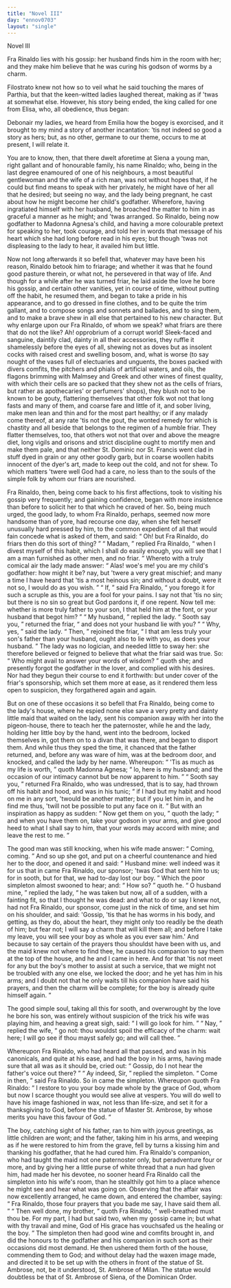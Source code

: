 ```yaml
---
title: "Novel III"
day: "ennov0703"
layout: "single"
---
```

<html>
 <head>
 </head>
 <body>
  <div id="nov0703" type="novella" who="elissa">
   <head>
    Novel III
   </head>
   <argument>
    <p>
     <milestone id="p07030001"/>
     <!--(i)-->
     Fra Rinaldo lies with his gossip: her
	husband finds him in the room with her; and they make him believe that he was curing his
	godson of worms by a charm.
     <!--(/i)-->
    </p>
   </argument>
   <div3 type="commentary" who="author">
    <p>
     <milestone id="p07030002"/>
     <!--(sc)-->
     Filostrato
     <!--(/sc)-->
     knew not how so to veil what he said touching the mares of Parthia, but that the
	keen-witted ladies laughed thereat, making as if 'twas at somewhat else. However, his
	story being ended, the king called for one from Elisa, who, all obedience, thus began:
    </p>
   </div3>
   <div3 type="commentary" who="elissa">
    <p>
     <milestone id="p07030003"/>
     Debonair my ladies, we heard from Emilia how the bogey is exorcised, and it
	brought to my mind a story of another incantation: 'tis not indeed so good a story as
	hers; but, as no other,
	germane to our theme, occurs to me at present, I will relate it.
    </p>
   </div3>
   <p>
    <milestone id="p07030004"/>
    You are to know,
then, that there dwelt aforetime at Siena a young man, right gallant and of honourable
family, his name Rinaldo; who, being in the last degree enamoured of one of his
neighbours, a most beautiful gentlewoman and the wife of a rich man, was not without hopes
that, if he could but find means to speak with her privately, he might have of her all
that he desired; but seeing no way, and the lady being pregnant, he cast about
how he might become her child's godfather. Wherefore, having ingratiated himself with her
husband, he broached the matter to him in as graceful a manner as he might; and 'twas
arranged.
    <milestone id="p07030005"/>
    So Rinaldo, being now godfather to Madonna Agnesa's child, and having
a more colourable pretext for speaking to her, took courage, and told her in words that
message of his heart which she had long before read in his eyes; but though 'twas not
displeasing to the lady to hear, it availed him but little.
   </p>
   <p>
    <milestone id="p07030006"/>
    Now not long afterwards
it so befell that, whatever may have been his reason, Rinaldo betook him to friarage; and
whether it
    <pb n="125"/>
    was that he found good pasture therein, or what not, he persevered
in that way of life.
    <milestone id="p07030007"/>
    And though for a while after he was turned friar, he laid
aside the love he bore his gossip, and certain other vanities, yet in course of time,
without putting off the habit, he resumed them, and began to take a pride in his
appearance, and to go dressed in fine clothes, and to be quite the trim gallant, and to
compose songs and sonnets and ballades, and to sing them, and to make a brave shew in all
else that pertained to his new character.
    <milestone id="p07030008"/>
    But why enlarge upon our Fra
Rinaldo, of whom we speak?  what friars are there that do not the like? Ah! opprobrium of
a corrupt
world!
    <milestone id="p07030009"/>
    Sleek-faced and sanguine, daintily clad, dainty in all their
accessories, they ruffle it shamelessly before the eyes of all, shewing
not as doves but as insolent cocks with raised crest and swelling bosom,
    <milestone id="p07030010"/>
    and,
what is worse (to say nought of the vases full of electuaries and unguents, the boxes
packed with divers comfits, the pitchers and phials of artificial waters, and oils, the
flagons brimming with Malmsey and Greek and other wines of finest quality, with which
their cells are so packed that they shew not as the cells of friars, but rather as
apothecaries' or perfumers' shops), they blush not to be known to be gouty, flattering
themselves that other folk wot not that long fasts and many of them, and coarse fare and
little of it, and sober living, make men lean and thin and for the most part healthy;
    <milestone id="p07030011"/>
    or if any malady come thereof, at any rate 'tis not the gout, the wonted remedy
for which is chastity and all beside that
belongs to the regimen of a humble friar.
    <milestone id="p07030012"/>
    They flatter themselves, too, that
others wot not that over and above the meagre diet, long vigils and orisons and strict
discipline ought to mortify men and make them pale, and that neither St. Dominic nor
St. Francis went clad in stuff dyed in grain or any other goodly garb, but in coarse
woollen habits innocent of the dyer's art, made to keep out the cold, and not for shew. To
which matters 'twere well God had a care, no less than to the souls of the simple folk by
whom our friars are nourished.
   </p>
   <p>
    <milestone id="p07030013"/>
    Fra Rinaldo, then, being come back to his first
affections, took to visiting his gossip very frequently; and gaining confidence, began
with more insistence than before to solicit her to that which he craved of
her.
    <milestone id="p07030014"/>
    So, being much urged, the good lady, to whom Fra Rinaldo, perhaps, seemed
now more handsome than of yore, had
    <pb n="126"/>
    recourse one day, when she felt herself unusually hard pressed by him, to the
common expedient of all that would fain concede what is asked of them, and said:
    <q direct="unspecified">
     Oh!
but Fra Rinaldo, do friars then do this sort of thing?
    </q>
    <milestone id="p07030015"/>
    <q direct="unspecified">
     Madam,
    </q>
    replied Fra Rinaldo,
    <q direct="unspecified">
     when I divest myself of this habit, which I shall do easily
enough, you will see that I am a man furnished as other men, and no friar.
    </q>
    <milestone id="p07030016"/>
    Whereto with a truly comical air the lady made answer:
    <q direct="unspecified">
     Alas! woe's me!  you
are my child's godfather: how might it be? nay, but 'twere a very great mischief; and many
a time I have heard that 'tis a most heinous sin; and without a doubt, were it not so, I
would do as you wish.
    </q>
    <milestone id="p07030017"/>
    <q direct="unspecified">
     If,
    </q>
    said Fra Rinaldo,
    <q direct="unspecified">
     you forego it for
such a scruple as this, you are a fool for your pains. I say not that 'tis no sin; but
there is no sin so great but God pardons it, if one repent. Now tell me: whether is more
truly father to your son, I that held him at the font, or your husband that begot him?
    </q>
    <milestone id="p07030018"/>
    <q direct="unspecified">
     My husband,
    </q>
    replied the lady.
    <milestone id="p07030019"/>
    <q direct="unspecified">
     Sooth say you,
    </q>
    returned
the friar,
    <q direct="unspecified">
     and does not your husband lie with you?
    </q>
    <milestone id="p07030020"/>
    <q direct="unspecified">
     Why, yes,
    </q>
    said
the lady.
    <milestone id="p07030021"/>
    <q direct="unspecified">
     Then,
    </q>
    rejoined the friar,
    <q direct="unspecified">
     I that am less truly your son's
father than your husband, ought also to lie with you, as does your husband.
    </q>
    <milestone id="p07030022"/>
    The lady was no logician, and needed little to sway her: she therefore believed
or feigned to believe that what the friar said was true. So:
    <q direct="unspecified">
     Who might avail to answer
your words of wisdom?
    </q>
    quoth she; and presently forgot the godfather in the lover, and
complied with
his desires. Nor had they begun their course to end it forthwith: but under cover of the
friar's sponsorship, which set them more at ease, as it rendered them less open to
suspicion, they forgathered again and again.
   </p>
   <p>
    <milestone id="p07030023"/>
    But on one of these occasions it so
befell that Fra Rinaldo, being come to the lady's house, where he espied none else save a
very
pretty and dainty little maid that waited on the lady, sent his companion
away with her into the pigeon-house, there to teach her the paternoster, while he and the
lady, holding her little boy by the hand, went into the bedroom, locked themselves in, got
them on to a divan that was there, and began to disport them.
    <milestone id="p07030024"/>
    And while thus
they sped the time, it chanced that the father returned, and, before any was ware of him,
was at the bedroom door, and knocked, and called the lady by her
name.
    <milestone id="p07030025"/>
    Whereupon:
    <q direct="unspecified">
     'Tis as much as my life is worth,
    </q>
    quoth Madonna Agnesa;
    <q direct="unspecified">
     lo, here is my husband; and
     <pb n="127"/>
     the occasion of our intimacy cannot but be now
apparent to him.
    </q>
    <milestone id="p07030026"/>
    <q direct="unspecified">
     Sooth say you,
    </q>
    returned Fra Rinaldo, who was
undressed, that is to say, had thrown off his habit and hood, and was in his tunic;
    <q direct="unspecified">
     if
I had but my habit and hood on me in any sort, 'twould be another matter; but if you let
him in, and he find me thus, 'twill not be possible to put any face on it.
    </q>
    <milestone id="p07030027"/>
    But with an inspiration as happy as sudden:
    <q direct="unspecified">
     Now get them on you,
    </q>
    quoth
the lady;
    <q direct="unspecified">
     and when you have them on, take your godson in your arms, and give good heed
to what I shall say to him, that your words may accord with mine; and leave the rest to
me.
    </q>
   </p>
   <p>
    <milestone id="p07030028"/>
    The good man was still knocking, when his wife made answer:
    <q direct="unspecified">
     Coming, coming.
    </q>
    And so up she got, and put on a cheerful
countenance and hied her to the door, and opened it and said:
    <q direct="unspecified">
     Husband mine: well indeed
was it for us that in came Fra Rinaldo, our sponsor; 'twas God that sent him to us; for in
sooth, but for that, we had to-day lost our boy.
    </q>
    <milestone id="p07030029"/>
    Which the poor simpleton
almost swooned to hear; and:
    <q direct="unspecified">
     How so?
    </q>
    quoth he.
    <milestone id="p07030030"/>
    <q direct="unspecified">
     O husband mine,
    </q>
    replied the lady,
    <q direct="unspecified">
     he was taken but now, all of a sudden, with a fainting fit, so that I
thought he was dead: and what to do or say I knew not, had not Fra Rinaldo, our sponsor,
come just in the nick of time, and set him on his shoulder, and said: 'Gossip, 'tis that
he has worms in his body, and getting, as they do, about the heart, they might only too
readily be the death of him; but fear not; I will say a charm that will kill them all; and
before I take my leave, you will see your boy as whole as you ever saw him.'
     <milestone id="p07030031"/>
     And because to say certain of the prayers thou shouldst have been with us, and
the maid
knew not where to find thee, he caused his companion to say them at the top of the house,
and he and I came in here.
     <milestone id="p07030032"/>
     And for that 'tis not meet for any but the boy's
mother to assist at such a service, that we might not be troubled with any one else, we
locked the door; and he yet has him in his arms; and I doubt not that he only waits till
his companion have said his prayers, and then the charm will be complete; for the boy is
already quite himself again.
    </q>
   </p>
   <p>
    <milestone id="p07030033"/>
    The good simple soul, taking all this for sooth,
and overwrought by the love he bore his son, was entirely without suspicion of the trick
his wife was playing him, and heaving a great sigh, said:
    <q direct="unspecified">
     I will go look for him.
    </q>
    <milestone id="p07030034"/>
    <q direct="unspecified">
     Nay,
    </q>
    replied the wife,
    <q direct="unspecified">
     go not: thou
     <pb n="128"/>
     wouldst spoil the
efficacy of the charm: wait here; I will go see if thou mayst safely go; and will call
thee.
    </q>
   </p>
   <p>
    <milestone id="p07030035"/>
    Whereupon Fra Rinaldo, who had heard all that passed, and was in his
canonicals, and quite at his ease, and had the boy in his arms, having made sure that all
was as it should be, cried out:
    <q direct="unspecified">
     Gossip, do I not hear the father's voice out there?
    </q>
    <milestone id="p07030036"/>
    <q direct="unspecified">
     Ay indeed, Sir,
    </q>
    replied the simpleton.
    <milestone/>
    <q direct="unspecified">
     Come in then,
    </q>
    said Fra Rinaldo. So in came the simpleton. Whereupon quoth Fra Rinaldo:
    <q direct="unspecified">
     I restore to
you your boy made whole by the grace of God, whom but now I scarce thought you would see
alive at vespers. You will do well to have his image fashioned in wax, not less than
life-size, and set it for a thanksgiving to God, before the statue of Master St. Ambrose,
by whose merits you have this favour of God.
    </q>
   </p>
   <p>
    <milestone id="p07030037"/>
    The boy, catching sight of his
father, ran to him with joyous greetings, as little children are wont; and the father,
taking him in his arms, and weeping as if he were restored to him from the grave,
fell by turns a kissing him and thanking his godfather, that he had cured
him.
    <milestone id="p07030038"/>
    Fra Rinaldo's companion, who had taught the maid not one paternoster only,
but peradventure four or more, and by giving her a little purse of white thread that a nun
had given him, had made her his devotee, no sooner heard Fra Rinaldo call the simpleton
into his wife's room, than he stealthily got him to a place whence he might see and hear
what was going on. Observing that the affair was now excellently arranged, he came down,
and entered the chamber, saying:
    <q direct="unspecified">
     Fra Rinaldo, those four prayers that you bade me say,
I have said them all.
    </q>
    <milestone id="p07030039"/>
    <q direct="unspecified">
     Then well done, my brother,
    </q>
    quoth Fra Rinaldo,
    <q direct="unspecified">
     well-breathed must thou be. For my part, I had but said two, when my gossip came in;
but what with thy
travail and mine, God of His grace has vouchsafed us the healing or the boy.
    </q>
    <milestone id="p07030040"/>
    The simpleton then had good wine and comfits brought in, and did the honours to
the godfather and his companion in such sort as their occasions did most demand. He then
ushered them forth of the house, commending them to God; and without delay had the waxen
image made, and directed it to be set up with the others in front of the statue of St.
Ambrose, not, be it understood, St. Ambrose of Milan.
    <note>
     The statue would doubtless be
that of St.  Ambrose of Siena, of the Dominican Order.
    </note>
   </p>
  </div>
 </body>
</html>